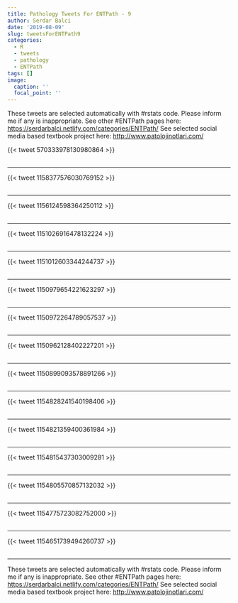 ```yaml
---
title: Pathology Tweets For ENTPath - 9
author: Serdar Balci
date: '2019-08-09'
slug: tweetsForENTPath9
categories:
  - R
  - tweets
  - pathology
  - ENTPath
tags: []
image:
  caption: ''
  focal_point: ''
---
```



These tweets are selected automatically with #rstats code. Please inform me if any is inappropriate.
See other #ENTPath pages here: https://serdarbalci.netlify.com/categories/ENTPath/ 
See selected social media based textbook project here: http://www.patolojinotlari.com/

{{< tweet 570333978130980864 >}}
<br>
<br>
<hr>
{{< tweet 1158377576030769152 >}}
<br>
<br>
<hr>
{{< tweet 1156124598364250112 >}}
<br>
<br>
<hr>
{{< tweet 1151026916478132224 >}}
<br>
<br>
<hr>
{{< tweet 1151012603344244737 >}}
<br>
<br>
<hr>
{{< tweet 1150979654221623297 >}}
<br>
<br>
<hr>
{{< tweet 1150972264789057537 >}}
<br>
<br>
<hr>
{{< tweet 1150962128402227201 >}}
<br>
<br>
<hr>
{{< tweet 1150899093578891266 >}}
<br>
<br>
<hr>
{{< tweet 1154828241540198406 >}}
<br>
<br>
<hr>
{{< tweet 1154821359400361984 >}}
<br>
<br>
<hr>
{{< tweet 1154815437303009281 >}}
<br>
<br>
<hr>
{{< tweet 1154805570857132032 >}}
<br>
<br>
<hr>
{{< tweet 1154775723082752000 >}}
<br>
<br>
<hr>
{{< tweet 1154651739494260737 >}}
<br>
<br>
<hr>


These tweets are selected automatically with #rstats code. Please inform me if any is inappropriate.
See other #ENTPath pages here: https://serdarbalci.netlify.com/categories/ENTPath/ 
See selected social media based textbook project here: http://www.patolojinotlari.com/
